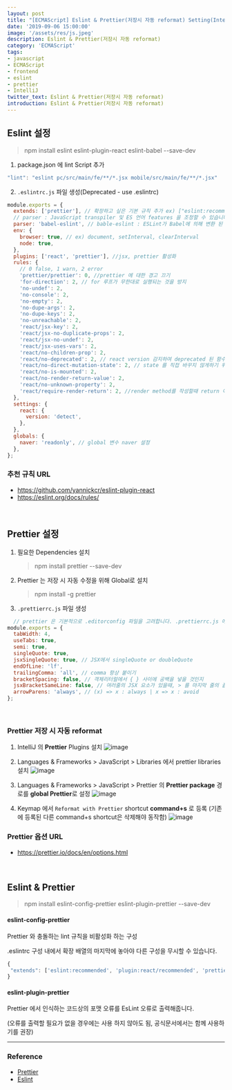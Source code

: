 ```yaml
---
layout: post
title: "[ECMAScript] Eslint & Prettier(저장시 자동 reformat) Setting(IntelliJ)"
date: '2019-09-06 15:00:00'
image: '/assets/res/js.jpeg'
description: Eslint & Prettier(저장시 자동 reformat)
category: 'ECMAScript'
tags:
- javascript
- ECMAScript
- frontend
- eslint
- prettier
- IntelliJ
twitter_text: Eslint & Prettier(저장시 자동 reformat)
introduction: Eslint & Prettier(저장시 자동 reformat)
---
```



## Eslint 설정

> npm install eslint eslint-plugin-react eslint-babel --save-dev

1. package.json 에 lint Script 추가

```js
"lint": "eslint pc/src/main/fe/**/*.jsx mobile/src/main/fe/**/*.jsx"
```

2. `.eslintrc.js` 파일 생성(Deprecated - use .eslintrc)

```js
module.exports = {
  extends: ['prettier'], // 확장하고 싶은 기본 규칙 추가 ex) ["eslint:recommended", "plugin:react/recommended"]
  // parser : JavaScript transpiler 및 ES 언어 features 을 조정할 수 있습니다.
  parser: 'babel-eslint', // bable-eslint : ESLint가 Babel에 의해 변환 된 소스 코드에서 실행될 수 있도록하는 파서입니다.
  env: {
    browser: true, // ex) document, setInterval, clearInterval
    node: true,
  },
  plugins: ['react', 'prettier'], //jsx, prettier 활성화
  rules: {
    // 0 false, 1 warn, 2 error
    'prettier/prettier': 0, //prettier 에 대한 경고 끄기
    'for-direction': 2, // for 루프가 무한대로 실행되는 것을 방지
    'no-undef': 2,
    'no-console': 2,
    'no-empty': 2,
    'no-dupe-args': 2,
    'no-dupe-keys': 2,
    'no-unreachable': 2,
    'react/jsx-key': 2,
    'react/jsx-no-duplicate-props': 2,
    'react/jsx-no-undef': 2,
    'react/jsx-uses-vars': 2,
    'react/no-children-prop': 2,
    'react/no-deprecated': 2, // react version 감지하여 deprecated 된 함수 경고
    'react/no-direct-mutation-state': 2, // state 를 직접 바꾸지 않게하기 위한 옵션
    'react/no-is-mounted': 2,
    'react/no-render-return-value': 2,
    'react/no-unknown-property': 2,
    'react/require-render-return': 2, //render method를 작성할때 return 이 없으면 경고
  },
  settings: {
    react: {
      version: 'detect',
    },
  },
  globals: {
    naver: 'readonly', // global 변수 naver 설정
  },
};

```

### 추천 규칙 URL
 - https://github.com/yannickcr/eslint-plugin-react
 - https://eslint.org/docs/rules/


<br/>

## Prettier 설정

1. 필요한 Dependencies 설치

    > npm install prettier --save-dev

2. Prettier 는 저장 시 자동 수정을 위해 Global로 설치

    > npm install -g prettier

3. `.prettierrc.js` 파일 생성 

```js
  // prettier 은 기본적으로 .editorconfig 파일을 고려합니다. .prettierrc.js 에서 editorconfig : true로 제어가능
module.exports = {
  tabWidth: 4,
  useTabs: true,
  semi: true,
  singleQuote: true,
  jsxSingleQuote: true, // JSX에서 singleQuote or doubleQuote
  endOfLine: 'lf',
  trailingComma: 'all', // comma 항상 붙이기
  bracketSpacing: false, // 객체리터럴에서 { } 사이에 공백을 넣을 것인지
  jsxBracketSameLine: false, // 여러줄의 JSX 요소가 있을때, > 를 마지막 줄의 끝부분에서 닫을 것인지
  arrowParens: 'always', // (x) => x : always | x => x : avoid
};
```
<br/>

### Prettier 저장 시 자동 reformat

1. IntelliJ 의  **Prettier** Plugins 설치
![image](../assets/res/ecma/prettier-plugin.png)


2. Languages & Frameworks > JavaScript > Libraries 에서 prettier libraries 설치
![image](../assets/res/ecma/prettier-libraries.png)


3. Languages & Frameworks > JavaScript > Prettier 의 **Prettier package** 경로를 **global Prettier**로 설정
![image](../assets/res/ecma/prettier-package.png)


4. Keymap 에서 `Reformat with Prettier` shortcut **command+s** 로 등록 (기존에 등록된 다른 command+s  shortcut은 삭제해야 동작함)
![image](../assets/res/ecma/prettier-keymap.png)

### Prettier 옵션 URL
- https://prettier.io/docs/en/options.html

<br/>

## Eslint & Prettier

> npm install eslint-config-prettier eslint-plugin-prettier --save-dev

#### eslint-config-prettier

Prettier 와 충돌하는 lint 규칙을 비활성화 하는 구성

.eslintrc 구성 내에서 확장 배열의 마지막에 놓아야 다른 구성을 무시할 수 있습니다. 

```js
{
 "extends": ['eslint:recommended', 'plugin:react/recommended', 'prettier' ],
}
```

#### eslint-plugin-prettier

Prettier 에서 인식하는 코드상의 포맷 오류를 EsLint 오류로 출력해줍니다.

(오류를 출력할 필요가 없을 경우에는 사용 하지 않아도 됨, 공식문서에서는 함께 사용하기를 권장)


-----
### Reference
- <a href="https://prettier.io/">Prettier</a>
- <a href="https://eslint.org/">Eslint</a>
